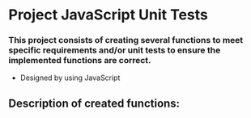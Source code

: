 # Project JavaScript Unit Tests

### This project consists of creating several functions to meet specific requirements and/or unit tests to ensure the implemented functions are correct.

* Designed by using JavaScript

## Description of created functions:


<!---
`compareTrue`: receives two boolean values and returns `true` if received values are true.\

`calcArea`: receives a `base` and `height` and returns the `area` of a triangle.

`splitSentence`: receives a `string` and returns an `array` of `strings` seperated by space of 
original string

-->

